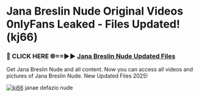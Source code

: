 # Jana Breslin Nude Original Videos 0nlyFans Leaked - Files Updated! (kj66)

<h3>🔴 CLICK HERE 🌐==►► <a href="https://tinyurl.com/5h6xmrr3" rel="nofollow">Jana Breslin Nude Updated Files</a></h3>

Get Jana Breslin Nude and all content. Now you can access all videos and pictures of Jana Breslin Nude. New Updated Files 2025!

[![kj66](https://i.imgur.com/KVD873Z.gif)](https://tinyurl.com/5h6xmrr3)
janae defazio nude